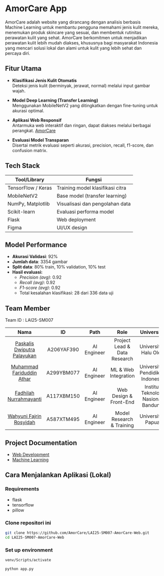 # AmorCare App
AmorCare adalah website yang dirancang dengan analisis berbasis Machine Learning untuk membantu pengguna memahami jenis kulit mereka, menemukan produk skincare yang sesuai, dan membentuk rutinitas perawatan kulit yang sehat. AmorCare berkomitmen untuk menjadikan perawatan kulit lebih mudah diakses, khususnya bagi masyarakat Indonesia yang mencari solusi lokal dan alami untuk kulit yang lebih sehat dan percaya diri.

##  Fitur Utama
-  **Klasifikasi Jenis Kulit Otomatis**  
  Deteksi jenis kulit (berminyak, jerawat, normal) melalui input gambar wajah.

-  **Model Deep Learning (Transfer Learning)**  
  Menggunakan MobileNetV2 yang ditingkatkan dengan fine-tuning untuk akurasi optimal.

-  **Aplikasi Web Responsif**  
  Antarmuka web interaktif dan ringan, dapat diakses melalui berbagai perangkat. [AmorCare](https://amorcare.netlify.app/)

-  **Evaluasi Model Transparan**  
  Disertai metrik evaluasi seperti akurasi, precision, recall, f1-score, dan confusion matrix.

## Tech Stack  
| Tool/Library        | Fungsi                            |
|---------------------|-----------------------------------|
| TensorFlow / Keras  | Training model klasifikasi citra  |
| MobileNetV2         | Base model (transfer learning)    |
| NumPy, Matplotlib   | Visualisasi dan pengolahan data   |
| Scikit-learn        | Evaluasi performa model           |
| Flask   | Web deployment         |
| Figma               | UI/UX design                      |

## Model Performance  
- **Akurasi Validasi**: 92%  
- **Jumlah data**: 3354 gambar  
- **Split data**: 80% train, 10% validation, 10% test  
- **Hasil evaluasi:**  
  - *Precision (avg)*: 0.92  
  - *Recall (avg)*: 0.92  
  - *F1-score (avg)*: 0.92  
  - Total kesalahan klasifikasi: 28 dari 336 data uji

## Team Member
Team ID : LAI25-SM007

|              Nama              |   ID   |     Path      |           Role            |              University               |
|:-----------------------------:|:--------------:|:-------------:|:-------------------------:|:-------------------------------------:|
| [Paskalis Dwiputra Palayukan](https://github.com/pascal906)       | A206YAF390    | AI Engineer   | Project Lead & Data Research         | Universitas Halu Oleo                |
| [Muhammad Fariduddin Athar](https://github.com/Athar04-Stela)     | A299YBM077    | AI Engineer   | ML & Web Integration                 | Universitas Pendidikan Indonesia     |
| [Fadhilah Nurrahmayanti](https://github.com/codedreamerD)         | A117XBM150    | AI Engineer   | Web Design & Front-End               | Institut Teknologi Nasional Bandung  |
| [Wahyuni Fajrin Rosyidah](https://github.com/wahyunirosyidah)     | A587XTM495    | AI Engineer   | Model Research & Training            | Universitas Papua                    |

## Project Documentation
- [Web Development](https://github.com/AmorCare/LAI25-SM007-AmorCare-Web)
- [Machine Learning](https://github.com/AmorCare/LAI25-SM007-AmorCare-MachineLearning)

## Cara Menjalankan Aplikasi (Lokal)

### Requirements
- flask
- tensorflow
- pillow

### Clone repositori ini
```bash
git clone https://github.com/AmorCare/LAI25-SM007-AmorCare-Web.git
cd LAI25-SM007-AmorCare-Web
```
### Set up environment
```bash
venv/Scripts/activate

python app.py
```   
